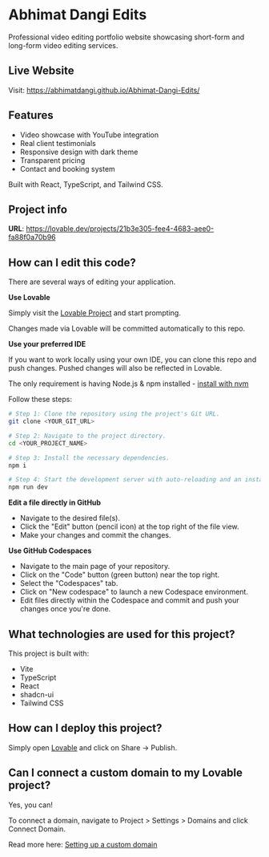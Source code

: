 # Abhimat Dangi Edits

Professional video editing portfolio website showcasing short-form and long-form video editing services.

## Live Website
Visit: https://abhimatdangi.github.io/Abhimat-Dangi-Edits/

## Features
- Video showcase with YouTube integration  
- Real client testimonials
- Responsive design with dark theme
- Transparent pricing
- Contact and booking system

Built with React, TypeScript, and Tailwind CSS.

## Project info

**URL**: https://lovable.dev/projects/21b3e305-fee4-4683-aee0-fa88f0a70b96

## How can I edit this code?

There are several ways of editing your application.

**Use Lovable**

Simply visit the [Lovable Project](https://lovable.dev/projects/21b3e305-fee4-4683-aee0-fa88f0a70b96) and start prompting.

Changes made via Lovable will be committed automatically to this repo.

**Use your preferred IDE**

If you want to work locally using your own IDE, you can clone this repo and push changes. Pushed changes will also be reflected in Lovable.

The only requirement is having Node.js & npm installed - [install with nvm](https://github.com/nvm-sh/nvm#installing-and-updating)

Follow these steps:

```sh
# Step 1: Clone the repository using the project's Git URL.
git clone <YOUR_GIT_URL>

# Step 2: Navigate to the project directory.
cd <YOUR_PROJECT_NAME>

# Step 3: Install the necessary dependencies.
npm i

# Step 4: Start the development server with auto-reloading and an instant preview.
npm run dev
```

**Edit a file directly in GitHub**

- Navigate to the desired file(s).
- Click the "Edit" button (pencil icon) at the top right of the file view.
- Make your changes and commit the changes.

**Use GitHub Codespaces**

- Navigate to the main page of your repository.
- Click on the "Code" button (green button) near the top right.
- Select the "Codespaces" tab.
- Click on "New codespace" to launch a new Codespace environment.
- Edit files directly within the Codespace and commit and push your changes once you're done.

## What technologies are used for this project?

This project is built with:

- Vite
- TypeScript
- React
- shadcn-ui
- Tailwind CSS

## How can I deploy this project?

Simply open [Lovable](https://lovable.dev/projects/21b3e305-fee4-4683-aee0-fa88f0a70b96) and click on Share -> Publish.

## Can I connect a custom domain to my Lovable project?

Yes, you can!

To connect a domain, navigate to Project > Settings > Domains and click Connect Domain.

Read more here: [Setting up a custom domain](https://docs.lovable.dev/tips-tricks/custom-domain#step-by-step-guide)
